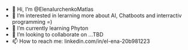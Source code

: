 - 👋 Hi, I’m @ElenaIurchenkoMatlas
- 👀 I’m interested in lerarning more about AI, Chatboots and interractiv programming =)
- 🌱 I’m currently learning Phyton
- 💞️ I’m looking to collaborate on ...TBD
- 📫 How to reach me: linkedin.com/in/el-ena-20b981223 

<!---
ElenaIurchenkoMatlas/ElenaIurchenkoMatlas is a ✨ special ✨ repository because its `README.md` (this file) appears on your GitHub profile.
You can click the Preview link to take a look at your changes.
--->
